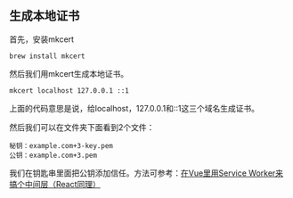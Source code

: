## 生成本地证书

首先，安装mkcert

```
brew install mkcert
```

然后我们用mkcert生成本地证书。

```
mkcert localhost 127.0.0.1 ::1
```

上面的代码意思是说，给localhost，127.0.0.1和::1这三个域名生成证书。

然后我们可以在文件夹下面看到2个文件：

```
秘钥：example.com+3-key.pem
公钥：example.com+3.pem
```

我们在钥匙串里面把公钥添加信任。方法可参考：[在Vue里用Service Worker来搞个中间层（React同理）](https://www.colabug.com/3479278.html)